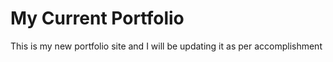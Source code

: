 # My Current Portfolio
This is my new portfolio site and I will be updating it as per accomplishment
